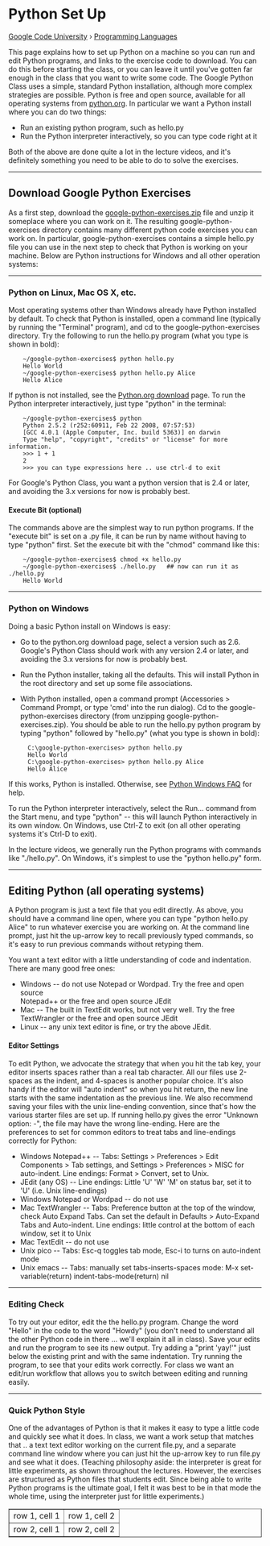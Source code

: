 Python Set Up
===================
[Google Code University](http://code.google.com/edu/) › [Programming Languages](http://code.google.com/edu/languages/)

This page explains how to set up Python on a machine so you can run and edit Python programs, and links to the exercise code to download. You can do this before starting the class, or you can leave it until you've gotten far enough in the class that you want to write some code. The Google Python Class uses a simple, standard Python installation, although more complex strategies are possible. Python is free and open source, available for all operating systems from [python.org](http://python.org). In particular we want a Python install where you can do two things:

+ Run an existing python program, such as hello.py
+ Run the Python interpreter interactively, so you can type code right at it

Both of the above are done quite a lot in the lecture videos, and it's definitely something you need to be able to do to solve the exercises.
*****
## Download Google Python Exercises
As a first step, download the [google-python-exercises.zip](http://code.google.com/edu/languages/google-python-class/google-python-exercises.zip) file and unzip it someplace where you can work on it. The resulting google-python-exercises directory contains many different python code exercises you can work on. In particular, google-python-exercises contains a simple hello.py file you can use in the next step to check that Python is working on your machine. Below are Python instructions for Windows and all other operation systems:
*****
### Python on Linux, Mac OS X, etc.
Most operating systems other than Windows already have Python installed by default. To check that Python is installed, open a command line (typically by running the "Terminal" program), and cd to the google-python-exercises directory. Try the following to run the hello.py program (what you type is shown in bold):

		~/google-python-exercises$ python hello.py
		Hello World
	 	~/google-python-exercises$ python hello.py Alice
		Hello Alice

If python is not installed, see the [Python.org download](http://python.org/download) page. To run the Python interpreter interactively, just type "python" in the terminal:

		~/google-python-exercises$ python
		Python 2.5.2 (r252:60911, Feb 22 2008, 07:57:53) 
		[GCC 4.0.1 (Apple Computer, Inc. build 5363)] on darwin
		Type "help", "copyright", "credits" or "license" for more information.
		>>> 1 + 1
		2
		>>> you can type expressions here .. use ctrl-d to exit

For Google's Python Class, you want a python version that is 2.4 or later, and avoiding the 3.x versions for now is probably best.
#### Execute Bit (optional)
The commands above are the simplest way to run python programs. If the "execute bit" is set on a .py file, it can be run by name without having to type "python" first. Set the execute bit with the "chmod" command like this:

		~/google-python-exercises$ chmod +x hello.py
		~/google-python-exercises$ ./hello.py   ## now can run it as ./hello.py
		Hello World
*****
### Python on Windows
Doing a basic Python install on Windows is easy:

+ Go to the python.org download page, select a version such as 2.6. Google's Python Class should work with any version 2.4 or later, and avoiding the 3.x versions for now is probably best.
+ Run the Python installer, taking all the defaults. This will install Python in the root directory and set up some file associations.
+ With Python installed, open a command prompt (Accessories > Command Prompt, or type 'cmd' into the run dialog). Cd to the google-python-exercises directory (from unzipping google-python-exercises.zip). You should be able to run the hello.py python program by typing "python" followed by "hello.py" (what you type is shown in bold):

		C:\google-python-exercises> python hello.py
		Hello World
		C:\google-python-exercises> python hello.py Alice
		Hello Alice

If this works, Python is installed. Otherwise, see [Python Windows FAQ](http://www.python.org/doc/faq/windows/) for help.

To run the Python interpreter interactively, select the Run... command from the Start menu, and type "python" -- this will launch Python interactively in its own window. On Windows, use Ctrl-Z to exit (on all other operating systems it's Ctrl-D to exit).

In the lecture videos, we generally run the Python programs with commands like "./hello.py". On Windows, it's simplest to use the "python hello.py" form.
*****
## Editing Python (all operating systems)
A Python program is just a text file that you edit directly. As above, you should have a command line open, where you can type "python hello.py Alice" to run whatever exercise you are working on. At the command line prompt, just hit the up-arrow key to recall previously typed commands, so it's easy to run previous commands without retyping them.

You want a text editor with a little understanding of code and indentation. There are many good free ones:

+ Windows -- do not use Notepad or Wordpad. Try the free and open source  
 Notepad++ or the free and open source JEdit
+ Mac -- The built in TextEdit works, but not very well. Try the free TextWrangler or the free and open source JEdit
+ Linux -- any unix text editor is fine, or try the above JEdit.

#### Editor Settings
To edit Python, we advocate the strategy that when you hit the tab key, your editor inserts spaces rather than a real tab character. All our files use 2-spaces as the indent, and 4-spaces is another popular choice. It's also handy if the editor will "auto indent" so when you hit return, the new line starts with the same indentation as the previous line. We also recommend saving your files with the unix line-ending convention, since that's how the various starter files are set up. If running hello.py gives the error "Unknown option: -", the file may have the wrong line-ending. Here are the preferences to set for common editors to treat tabs and line-endings correctly for Python:

+ Windows Notepad++ -- Tabs: Settings > Preferences > Edit Components > Tab settings, and Settings > Preferences > MISC for auto-indent. Line endings: Format > Convert, set to Unix.
+ JEdit (any OS) -- Line endings: Little 'U' 'W' 'M' on status bar, set it to 'U' (i.e. Unix line-endings)
+ Windows Notepad or Wordpad -- do not use
+ Mac TextWrangler -- Tabs: Preference button at the top of the window, check Auto Expand Tabs. Can set the default in Defaults > Auto-Expand Tabs and Auto-indent. Line endings: little control at the bottom of each window, set it to Unix
+ Mac TextEdit -- do not use
+ Unix pico -- Tabs: Esc-q toggles tab mode, Esc-i to turns on auto-indent mode
+ Unix emacs -- Tabs: manually set tabs-inserts-spaces mode: M-x set-variable(return) indent-tabs-mode(return) nil


*****
### Editing Check
To try out your editor, edit the the hello.py program. Change the word "Hello" in the code to the word "Howdy" (you don't need to understand all the other Python code in there ... we'll explain it all in class). Save your edits and run the program to see its new output. Try adding a "print 'yay!'" just below the existing print and with the same indentation. Try running the program, to see that your edits work correctly. For class we want an edit/run workflow that allows you to switch between editing and running easily.
*****
### Quick Python Style
One of the advantages of Python is that it makes it easy to type a little code and quickly see what it does. In class, we want a work setup that matches that .. a text text editor working on the current file.py, and a separate command line window where you can just hit the up-arrow key to run file.py and see what it does. (Teaching philosophy aside: the interpreter is great for little experiments, as shown throughout the lectures. However, the exercises are structured as Python files that students edit. Since being able to write Python programs is the ultimate goal, I felt it was best to be in that mode the whole time, using the interpreter just for little experiments.)


<table border="1">
<tr>
<td>row 1, cell 1</td>
<td>row 1, cell 2</td>
</tr>
<tr>
<td>row 2, cell 1</td>
<td>row 2, cell 2</td>
</tr>
</table>



